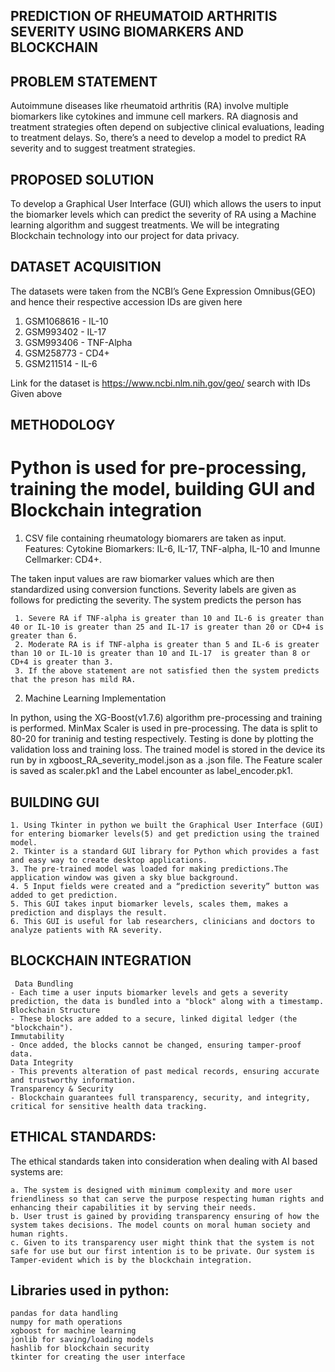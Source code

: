 ## PREDICTION OF RHEUMATOID ARTHRITIS SEVERITY USING BIOMARKERS AND BLOCKCHAIN

## PROBLEM STATEMENT
Autoimmune diseases like rheumatoid arthritis (RA) involve multiple biomarkers like cytokines and immune cell markers. RA diagnosis and treatment strategies often depend on subjective clinical evaluations, leading to treatment delays. So, there’s a need to develop a model to predict RA severity and to suggest treatment strategies.

## PROPOSED SOLUTION
To develop a Graphical User Interface (GUI) which allows the users to input the biomarker levels which can predict the severity of RA using a Machine learning algorithm and suggest treatments. We will be integrating Blockchain technology into our project for data privacy.

## DATASET ACQUISITION
The datasets were taken from the NCBI’s Gene Expression Omnibus(GEO) and hence their respective accession IDs are given here

1. GSM1068616 - IL-10
2. GSM993402 - IL-17
3. GSM993406 - TNF-Alpha 
4. GSM258773 - CD4+
5. GSM211514 - IL-6

Link for the dataset is https://www.ncbi.nlm.nih.gov/geo/
search with IDs Given above

## METHODOLOGY
# Python is used for pre-processing, training the model, building GUI and Blockchain integration 
  1. CSV file containing rheumatology biomarers are taken as input.
   Features:
   Cytokine Biomarkers:
   IL-6,
   IL-17,
   TNF-alpha,
   IL-10 and
   Imunne Cellmarker:
   CD4+.

   The taken input values are raw biomarker values which are then standardized using conversion functions.
   Severity labels are given as follows for predicting the severity. The system predicts the person has

     1. Severe RA if TNF-alpha is greater than 10 and IL-6 is greater than 40 or IL-10 is greater than 25 and IL-17 is greater than 20 or CD+4 is greater than 6.
     2. Moderate RA is if TNF-alpha is greater than 5 and IL-6 is greater than 10 or IL-10 is greater than 10 and IL-17  is greater than 8 or CD+4 is greater than 3.
     3. If the above statement are not satisfied then the system predicts that the preson has mild RA.

  2. Machine Learning Implementation

  In python, using the XG-Boost(v1.7.6) algorithm pre-processing and training is performed.
MinMax Scaler is used in pre-processing. The data is split to 80-20 for traninig and testing respectively. 
  Testing is done by plotting the validation loss and training loss. The trained model is stored in the device its run by in xgboost_RA_severity_model.json as a .json file. The Feature scaler is saved as scaler.pk1 and the Label encounter as label_encoder.pk1.

## BUILDING GUI 

  	1. Using Tkinter in python we built the Graphical User Interface (GUI) for entering biomarker levels(5) and get prediction using the trained model.
 	2. Tkinter is a standard GUI library for Python which provides a fast and easy way to create desktop applications.
  	3. The pre-trained model was loaded for making predictions.The application window was given a sky blue background.
  	4. 5 Input fields were created and a “prediction severity” button was added to get prediction.
  	5. This GUI takes input biomarker levels, scales them, makes a prediction and displays the result.
  	6. This GUI is useful for lab researchers, clinicians and doctors to analyze patients with RA severity.

## BLOCKCHAIN INTEGRATION

 	 Data Bundling
    - Each time a user inputs biomarker levels and gets a severity prediction, the data is bundled into a "block" along with a timestamp.
  	Blockchain Structure
    - These blocks are added to a secure, linked digital ledger (the "blockchain").
	Immutability
    - Once added, the blocks cannot be changed, ensuring tamper-proof data.
	Data Integrity
    - This prevents alteration of past medical records, ensuring accurate and trustworthy information.
	Transparency & Security
    - Blockchain guarantees full transparency, security, and integrity, critical for sensitive health data tracking.
## ETHICAL STANDARDS:

The ethical standards taken into consideration when dealing with AI based systems are:

	a. The system is designed with minimum complexity and more user friendliness so that can serve the purpose respecting human rights and enhancing their capabilities it by serving their needs. 
	b. User trust is gained by providing transparency ensuring of how the system takes decisions. The model counts on moral human society and human rights.
	c. Given to its transparency user might think that the system is not safe for use but our first intention is to be private. Our system is Tamper-evident which is by the blockchain integration.

## Libraries used in python:
	pandas for data handling
	numpy for math operations
	xgboost for machine learning
	jonlib for saving/loading models
	hashlib for blockchain security 
	tkinter for creating the user interface
